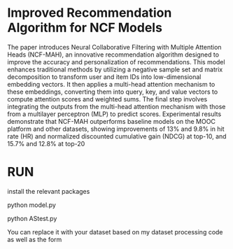  Improved Recommendation Algorithm for NCF Models
 ===
 The paper introduces Neural Collaborative Filtering with Multiple Attention Heads (NCF-MAH), an innovative recommendation algorithm designed to improve the accuracy and personalization of recommendations. This model enhances traditional methods by utilizing a negative sample set and matrix decomposition to transform user and item IDs into low-dimensional embedding vectors. It then applies a multi-head attention mechanism to these embeddings, converting them into query, key, and value vectors to compute attention scores and weighted sums. The final step involves integrating the outputs from the multi-head attention mechanism with those from a multilayer perceptron (MLP) to predict scores. Experimental results demonstrate that NCF-MAH outperforms baseline models on the MOOC platform and other datasets, showing improvements of 13% and 9.8% in hit rate (HR) and normalized discounted cumulative gain (NDCG) at top-10, and 15.7% and 12.8% at top-20 

RUN
===
 install the relevant packages

 python model.py 

 python AStest.py 

 You can replace it with your dataset based on my dataset processing code as well as the form


